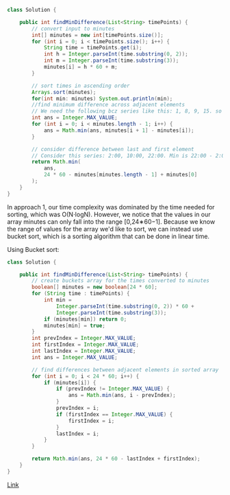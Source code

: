 ```java
class Solution {

    public int findMinDifference(List<String> timePoints) {
        // convert input to minutes
        int[] minutes = new int[timePoints.size()];
        for (int i = 0; i < timePoints.size(); i++) {
            String time = timePoints.get(i);
            int h = Integer.parseInt(time.substring(0, 2));
            int m = Integer.parseInt(time.substring(3));
            minutes[i] = h * 60 + m;
        }

        // sort times in ascending order
        Arrays.sort(minutes);
        for(int min: minutes) System.out.println(min);
        //find minimum difference across adjacent elements
        // We need the following bcz series like this: 1, 8, 9, 15. so we have to check every adjacent pairs. 8 to 9 is the minimum.
        int ans = Integer.MAX_VALUE;
        for (int i = 0; i < minutes.length - 1; i++) {
            ans = Math.min(ans, minutes[i + 1] - minutes[i]);
        }

        // consider difference between last and first element
        // Consider this series: 2:00, 10:00, 22:00. Min is 22:00 - 2:00 -> 4hr
        return Math.min(
            ans,
            24 * 60 - minutes[minutes.length - 1] + minutes[0]
        );
    }
}

```
In approach 1, our time complexity was dominated by the time needed for sorting, which was O(N⋅logN). However, we notice that the values in our array minutes can only fall into the range [0,24∗60−1]. Because we know the range of values for the array we'd like to sort, we can instead use bucket sort, which is a sorting algorithm that can be done in linear time.

Using Bucket sort:

```java
class Solution {

    public int findMinDifference(List<String> timePoints) {
        // create buckets array for the times converted to minutes
        boolean[] minutes = new boolean[24 * 60];
        for (String time : timePoints) {
            int min =
                Integer.parseInt(time.substring(0, 2)) * 60 +
                Integer.parseInt(time.substring(3));
            if (minutes[min]) return 0;
            minutes[min] = true;
        }
        int prevIndex = Integer.MAX_VALUE;
        int firstIndex = Integer.MAX_VALUE;
        int lastIndex = Integer.MAX_VALUE;
        int ans = Integer.MAX_VALUE;

        // find differences between adjacent elements in sorted array
        for (int i = 0; i < 24 * 60; i++) {
            if (minutes[i]) {
                if (prevIndex != Integer.MAX_VALUE) {
                    ans = Math.min(ans, i - prevIndex);
                }
                prevIndex = i;
                if (firstIndex == Integer.MAX_VALUE) {
                    firstIndex = i;
                }
                lastIndex = i;
            }
        }

        return Math.min(ans, 24 * 60 - lastIndex + firstIndex);
    }
}
```

[Link](https://leetcode.com/problems/minimum-time-difference/description/?envType=daily-question&envId=2024-09-16)